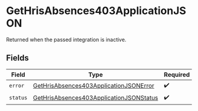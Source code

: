 # GetHrisAbsences403ApplicationJSON

Returned when the passed integration is inactive.


## Fields

| Field                                                                                                         | Type                                                                                                          | Required                                                                                                      | Description                                                                                                   |
| ------------------------------------------------------------------------------------------------------------- | ------------------------------------------------------------------------------------------------------------- | ------------------------------------------------------------------------------------------------------------- | ------------------------------------------------------------------------------------------------------------- |
| `error`                                                                                                       | [GetHrisAbsences403ApplicationJSONError](../../models/operations/gethrisabsences403applicationjsonerror.md)   | :heavy_check_mark:                                                                                            | N/A                                                                                                           |
| `status`                                                                                                      | [GetHrisAbsences403ApplicationJSONStatus](../../models/operations/gethrisabsences403applicationjsonstatus.md) | :heavy_check_mark:                                                                                            | N/A                                                                                                           |